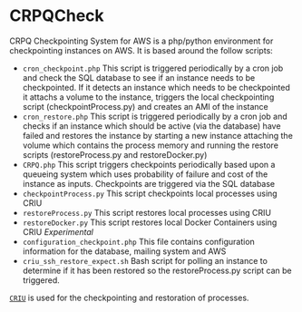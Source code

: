 # CRPQCheck
CRPQ Checkpointing System for AWS is a php/python environment for checkpointing instances on AWS. It is based around the follow scripts:

- `cron_checkpoint.php` This script is triggered periodically by a cron job and check the SQL database to see if an instance needs to be checkpointed. If it detects an instance which needs to be checkpointed it attachs a volume to the instance, triggers the local checkpointing script (checkpointProcess.py) and creates an AMI of the instance
- `cron_restore.php` This script is triggered periodically by a cron job and checks if an instance which should be active (via the database) have failed and restores the instance by starting a new instance attaching the volume which contains the process memory and running the restore scripts (restoreProcess.py and restoreDocker.py)
- `CRPQ.php` This script triggers checkpoints periodically based upon a queueing system which uses probability of failure and cost of the instance as inputs. Checkpoints are triggered via the SQL database
- `checkpointProcess.py` This script checkpoints local processes using CRIU
- `restoreProcess.py` This script restores local processes using CRIU
- `restoreDocker.py` This script restores local Docker Containers using CRIU *Experimental*
- `configuration_checkpoint.php` This file contains configuration information for the database, mailing system and AWS
- `criu_ssh_restore_expect.sh` Bash script for polling an instance to determine if it has been restored so the restoreProcess.py script can be triggered.

[`CRIU`](https://github.com/checkpoint-restore/criu) is used for the checkpointing and restoration of processes.
